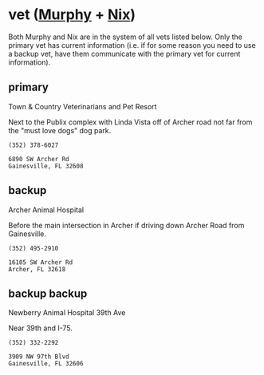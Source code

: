 # vet ([Murphy](murphy.md) + [Nix](nix.md))

Both Murphy and Nix are in the system of all vets listed below. Only the primary vet has current information (i.e. if for some reason you need to use a backup vet, have them communicate with the primary vet for current information).

## primary

Town & Country Veterinarians and Pet Resort

Next to the Publix complex with Linda Vista off of Archer road not far from the "must love dogs" dog park.

```
(352) 378-6027
```

```
6890 SW Archer Rd
Gainesville, FL 32608
```

## backup

Archer Animal Hospital

Before the main intersection in Archer if driving down Archer Road from Gainesville.

```
(352) 495-2910
```

```
16105 SW Archer Rd
Archer, FL 32618
```

## backup backup

Newberry Animal Hospital 39th Ave

Near 39th and I-75.

```
(352) 332-2292
```

```
3909 NW 97th Blvd
Gainesville, FL 32606
```

